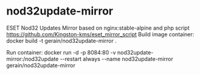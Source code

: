 # nod32update-mirror
ESET Nod32 Updates Mirror based on nginx:stable-alpine and php script https://github.com/Kingston-kms/eset_mirror_script
Build image container:
docker build -t gerain/nod32update-mirror .

Run container:
docker run -d -p 8084:80 -v nod32update-mirror:/nod32update --restart always --name nod32update-mirror gerain/nod32update-mirror
